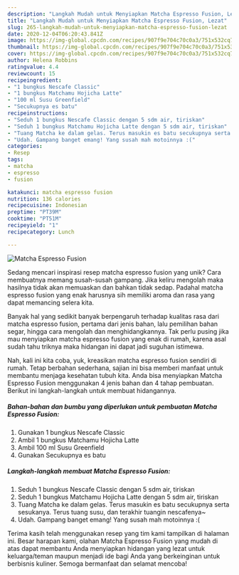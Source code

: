 ```yaml
---
description: "Langkah Mudah untuk Menyiapkan Matcha Espresso Fusion, Lezat"
title: "Langkah Mudah untuk Menyiapkan Matcha Espresso Fusion, Lezat"
slug: 265-langkah-mudah-untuk-menyiapkan-matcha-espresso-fusion-lezat
date: 2020-12-04T06:20:43.841Z
image: https://img-global.cpcdn.com/recipes/907f9e704c70c0a3/751x532cq70/matcha-espresso-fusion-foto-resep-utama.jpg
thumbnail: https://img-global.cpcdn.com/recipes/907f9e704c70c0a3/751x532cq70/matcha-espresso-fusion-foto-resep-utama.jpg
cover: https://img-global.cpcdn.com/recipes/907f9e704c70c0a3/751x532cq70/matcha-espresso-fusion-foto-resep-utama.jpg
author: Helena Robbins
ratingvalue: 4.4
reviewcount: 15
recipeingredient:
- "1 bungkus Nescafe Classic"
- "1 bungkus Matchamu Hojicha Latte"
- "100 ml Susu Greenfield"
- "Secukupnya es batu"
recipeinstructions:
- "Seduh 1 bungkus Nescafe Classic dengan 5 sdm air, tiriskan"
- "Seduh 1 bungkus Matchamu Hojicha Latte dengan 5 sdm air, tiriskan"
- "Tuang Matcha ke dalam gelas. Terus masukin es batu secukupnya serta sesukanya. Terus tuang susu, dan terakhir tuangin nescafenya~"
- "Udah. Gampang banget emang! Yang susah mah motoinnya :("
categories:
- Resep
tags:
- matcha
- espresso
- fusion

katakunci: matcha espresso fusion 
nutrition: 136 calories
recipecuisine: Indonesian
preptime: "PT39M"
cooktime: "PT51M"
recipeyield: "1"
recipecategory: Lunch

---
```



![Matcha Espresso Fusion](https://img-global.cpcdn.com/recipes/907f9e704c70c0a3/751x532cq70/matcha-espresso-fusion-foto-resep-utama.jpg)

Sedang mencari inspirasi resep matcha espresso fusion yang unik? Cara membuatnya memang susah-susah gampang. Jika keliru mengolah maka hasilnya tidak akan memuaskan dan bahkan tidak sedap. Padahal matcha espresso fusion yang enak harusnya sih memiliki aroma dan rasa yang dapat memancing selera kita.

Banyak hal yang sedikit banyak berpengaruh terhadap kualitas rasa dari matcha espresso fusion, pertama dari jenis bahan, lalu pemilihan bahan segar, hingga cara mengolah dan menghidangkannya. Tak perlu pusing jika mau menyiapkan matcha espresso fusion yang enak di rumah, karena asal sudah tahu triknya maka hidangan ini dapat jadi suguhan istimewa.




Nah, kali ini kita coba, yuk, kreasikan matcha espresso fusion sendiri di rumah. Tetap berbahan sederhana, sajian ini bisa memberi manfaat untuk membantu menjaga kesehatan tubuh kita. Anda bisa menyiapkan Matcha Espresso Fusion menggunakan 4 jenis bahan dan 4 tahap pembuatan. Berikut ini langkah-langkah untuk membuat hidangannya.

<!--inarticleads1-->

##### Bahan-bahan dan bumbu yang diperlukan untuk pembuatan Matcha Espresso Fusion:

1. Gunakan 1 bungkus Nescafe Classic
1. Ambil 1 bungkus Matchamu Hojicha Latte
1. Ambil 100 ml Susu Greenfield
1. Gunakan Secukupnya es batu




<!--inarticleads2-->

##### Langkah-langkah membuat Matcha Espresso Fusion:

1. Seduh 1 bungkus Nescafe Classic dengan 5 sdm air, tiriskan
1. Seduh 1 bungkus Matchamu Hojicha Latte dengan 5 sdm air, tiriskan
1. Tuang Matcha ke dalam gelas. Terus masukin es batu secukupnya serta sesukanya. Terus tuang susu, dan terakhir tuangin nescafenya~
1. Udah. Gampang banget emang! Yang susah mah motoinnya :(




Terima kasih telah menggunakan resep yang tim kami tampilkan di halaman ini. Besar harapan kami, olahan Matcha Espresso Fusion yang mudah di atas dapat membantu Anda menyiapkan hidangan yang lezat untuk keluarga/teman maupun menjadi ide bagi Anda yang berkeinginan untuk berbisnis kuliner. Semoga bermanfaat dan selamat mencoba!
